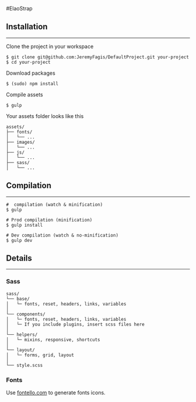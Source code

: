 #ElaoStrap

## Installation
---

Clone the project in your workspace

	$ git clone git@github.com:JeremyFagis/DefaultProject.git your-project
	$ cd your-project
	
Download packages

	$ (sudo) npm install
	
Compile assets

	$ gulp
	
Your assets folder looks like this

	assets/
	├── fonts/
	│   └── ...
	├── images/
	│   └── ...
	├── js/
	│   └── ...
	├── sass/
	│   └── ...
	

## Compilation
---

	#  compilation (watch & minification)
	$ gulp
	
	# Prod compilation (minification)
	$ gulp install
	
	# Dev compilation (watch & no-minification)
	$ gulp dev
	
	
## Details
---

### Sass

	sass/
	└── base/
	│   └─ fonts, reset, headers, links, variables
	│
	└── components/
	│   └─ fonts, reset, headers, links, variables
	│   └─ If you include plugins, insert scss files here
	│
	└── helpers/
	│   └─ mixins, responsive, shortcuts
	│
	└── layout/
	│   └─ forms, grid, layout
	│
	└── style.scss	
	

### Fonts

Use [fontello.com](http://fontello.com/) to generate fonts icons.


### 